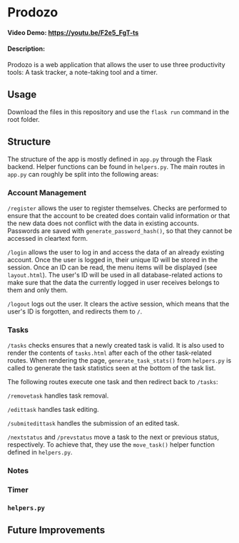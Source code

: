 # Prodozo
#### Video Demo:  https://youtu.be/F2e5_FgT-ts
#### Description: 
Prodozo is a web application that allows the user to use three productivity tools: A task tracker, a note-taking tool and a timer.

## Usage
Download the files in this repository and use the `flask run` command in the root folder.

## Structure
The structure of the app is mostly defined in `app.py` through the Flask backend. Helper functions can be found in `helpers.py`. The main routes in `app.py` can roughly be split into the following areas:

### Account Management
`/register` allows the user to register themselves. Checks are performed to ensure that the account to be created does contain valid information or that the new data does not conflict with the data in existing accounts. Passwords are saved with `generate_password_hash()`, so that they cannot be accessed in cleartext form.

`/login` allows the user to log in and access the data of an already existing account. Once the user is logged in, their unique ID will be stored in the session. Once an ID can be read, the menu items will be displayed (see `layout.html`). The user's ID will be used in all database-related actions to make sure that the data the currently logged in user receives belongs to them and only them.

`/logout` logs out the user. It clears the active session, which means that the user's ID is forgotten, and redirects them to `/`.

### Tasks
`/tasks` checks ensures that a newly created task is valid. It is also used to render the contents of `tasks.html` after each of the other task-related routes. When rendering the page, `generate_task_stats()` from `helpers.py` is called to generate the task statistics seen at the bottom of the task list.

The following routes execute one task and then redirect back to `/tasks`:

`/removetask` handles task removal.

`/edittask` handles task editing.

`/submitedittask` handles the submission of an edited task.

`/nextstatus` and `/prevstatus` move a task to the next or previous status, respectively. To achieve that, they use the `move_task()` helper function defined in `helpers.py`.

### Notes


### Timer

### `helpers.py`

## Future Improvements




